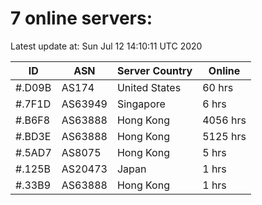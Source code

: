 # 7 online servers:

Latest update at: Sun Jul 12 14:10:11 UTC 2020

| ID | ASN | Server Country | Online |
| -- | --- | -------------- | ------ |
| #.D09B | AS174 | United States | 60 hrs |
| #.7F1D | AS63949 | Singapore | 6 hrs |
| #.B6F8 | AS63888 | Hong Kong | 4056 hrs |
| #.BD3E | AS63888 | Hong Kong | 5125 hrs |
| #.5AD7 | AS8075 | Hong Kong | 5 hrs |
| #.125B | AS20473 | Japan | 1 hrs |
| #.33B9 | AS63888 | Hong Kong | 1 hrs |

